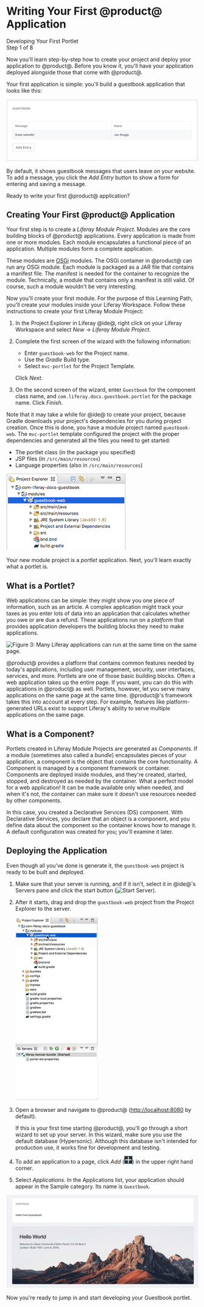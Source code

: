 # Writing Your First @product@ Application [](id=writing-your-first-liferay-application)

<div class="learn-path-step">
    <p>Developing Your First Portlet<br>Step 1 of 8</p>
</div>

Now you'll learn step-by-step how to create your project and deploy your
application to @product@. Before you know it, you'll have your application
deployed alongside those that come with @product@. 

Your first application is simple: you'll build a guestbook application that 
looks like this: 

![Figure 1: You'll create this simple application.](../../../images/first-guestbook-portlet.png)

By default, it shows guestbook messages that users leave on your website. To
add a message, you click the *Add Entry* button to show a form for entering and
saving a message. 

Ready to write your first @product@ application?

## Creating Your First @product@ Application [](id=creating-your-first-liferay-application)

Your first step is to create a *Liferay Module Project*. Modules are the core 
building blocks of @product@ applications. Every application is made from one or
more modules. Each module encapsulates a functional piece of an application.
Multiple modules form a complete application. 

These modules are 
[OSGi](https://www.osgi.org/) modules. The OSGi container in @product@ can run 
any OSGi module. Each module is packaged as a JAR file that contains a manifest 
file. The manifest is needed for the container to recognize the module. 
Technically, a module that contains only a manifest is still valid. Of course, 
such a module wouldn't be very interesting. 

Now you'll create your first module. For the purpose of this Learning Path, 
you'll create your modules inside your Liferay Workspace. Follow these 
instructions to create your first Liferay Module Project: 

1.  In the Project Explorer in Liferay @ide@, right click on your Liferay 
    Workspace and select *New* &rarr; *Liferay Module Project*. 

2.  Complete the first screen of the wizard with the following information: 

    - Enter `guestbook-web` for the Project name. 
    - Use the *Gradle* Build type.
    - Select `mvc-portlet` for the Project Template. 

    Click *Next*. 

5.  On the second screen of the wizard, enter `Guestbook` for the component 
    class name, and `com.liferay.docs.guestbook.portlet` for the package name. 
    Click *Finish*.

Note that it may take a while for @ide@ to create your project, because Gradle 
downloads your project's dependencies for you during project creation. Once this 
is done, you have a module project named `guestbook-web`. The `mvc-portlet` 
template configured the project with the proper dependencies and generated all 
the files you need to get started: 

- The portlet class (in the package you specified)
- JSP files (in `/src/main/resources`)
- Language properties (also in `/src/main/resources`)

![Figure 2: Your new module project appears in your Liferay Workspace's `modules` folder.](../../../images/guestbook-web-project.png)

Your new module project is a *portlet* application. Next, you'll learn exactly 
what a portlet is. 

## What is a Portlet? [](id=what-is-a-portlet)

Web applications can be simple: they might show you one piece of information,
such as an article. A complex application might track your taxes as you enter
lots of data into an application that calculates whether you owe or are due
a refund. These applications run on a *platform* that provides application
developers the building blocks they need to make applications.

![Figure 3: Many Liferay applications can run at the same time on the same page.](../../../images/portlet-applications.png)

@product@ provides a platform that contains common features needed by today's
applications, including user management, security, user interfaces, services, 
and more. Portlets are one of those basic building blocks. Often a web 
application takes up the entire page. If you want, you can do this with
applications in @product@ as well. Portlets, however, let you serve many
applications on the same page at the same time. @product@'s framework takes this
into account at every step. For example, features like platform-generated URLs
exist to support Liferay's ability to serve multiple applications on the same
page. 

## What is a Component? [](id=what-is-a-component)

Portlets created in Liferay Module Projects are generated as *Components*. If
a module (sometimes also called a *bundle*) encapsulates pieces of your
application, a component is the object that contains the core functionality.
A Component is managed by a component framework or container. Components are
deployed inside modules, and they're created, started, stopped, and destroyed as
needed by the container. What a perfect model for a web application! It can be
made available only when needed, and when it's not, the container can make sure
it doesn't use resources needed by other components. 

In this case, you created a Declarative Services (DS) component. With
Declarative Services, you declare that an object is a component, and you define 
data about the component so the container knows how to manage it. A default 
configuration was created for you; you'll examine it later. 

## Deploying the Application [](id=deploying-the-application)

Even though all you've done is generate it, the `guestbook-web` project is ready
to be built and deployed.

1.  Make sure that your server is running, and if it isn't, select it in 
    @ide@'s Servers pane and click the start button (![Start Server](../../../images/icon-start-server.png)).

2.  After it starts, drag and drop the `guestbook-web` project from the Project
    Explorer to the server.
 
    ![Figure 4: Drag and drop the module.](../../../images/deploy-module.gif)

3.  Open a browser and navigate to @product@
    ([http://localhost:8080](http://localhost:8080) by default).

    If this is your first time starting @product@, you'll go through a short 
    wizard to set up your server. In this wizard, make sure you use the default 
    database (Hypersonic). Although this database isn't intended for production 
    use, it works fine for development and testing. 

4.  To add an application to a page, click *Add* 
    (![Add Widget](../../../images/icon-add-app.png)) in the upper right hand 
    corner.

5.  Select *Applications*. In the Applications list, your application should
    appear in the Sample category. Its name is `Guestbook`. 

![Figure 5: This is the default Liferay home page. It contains the Hello World widget and the initial version of the Guestbook application that you created.](../../../images/default-portlet-application.png)

Now you're ready to jump in and start developing your Guestbook portlet. 
